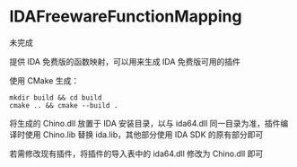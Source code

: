 IDAFreewareFunctionMapping
====

未完成

提供 IDA 免费版的函数映射，可以用来生成 IDA 免费版可用的插件

使用 CMake 生成：

```
mkdir build && cd build
cmake .. && cmake --build .
```

将生成的 Chino.dll 放置于 IDA 安装目录，以与 ida64.dll 同一目录为准，插件编译时使用 Chino.lib 替换 ida.lib，其他部分使用 IDA SDK 的原有部分即可

若需修改现有插件，将插件的导入表中的 ida64.dll 修改为 Chino.dll 即可
